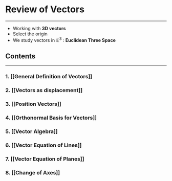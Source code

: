 # Review of Vectors
---
- Working with **3D vectors**
- Select the origin
- We study vectors in $\mathbb{E}^3$ : **Euclidean Three Space**
## Contents
---
### 1. [[General Definition of Vectors]]
### 2. [[Vectors as displacement]]

### 3. [[Position Vectors]]
### 4. [[Orthonormal Basis for Vectors]]

### 5. [[Vector Algebra]]

### 6. [[Vector Equation of Lines]]

### 7. [[Vector Equation of Planes]]

### 8. [[Change of Axes]]

